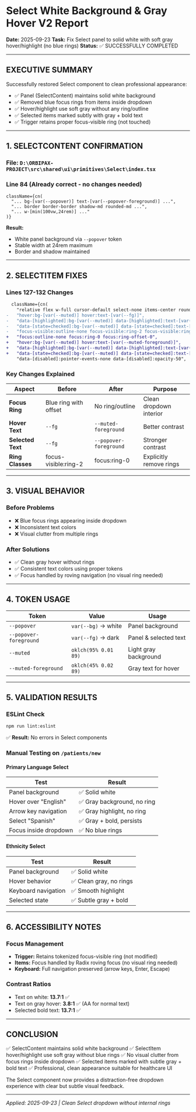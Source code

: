 # Select White Background & Gray Hover V2 Report

**Date:** 2025-09-23
**Task:** Fix Select panel to solid white with soft gray hover/highlight (no blue rings)
**Status:** ✅ SUCCESSFULLY COMPLETED

---

## EXECUTIVE SUMMARY

Successfully restored Select component to clean professional appearance:
- ✅ Panel (SelectContent) maintains solid white background
- ✅ Removed blue focus rings from items inside dropdown
- ✅ Hover/highlight use soft gray without any ring/outline
- ✅ Selected items marked subtly with gray + bold text
- ✅ Trigger retains proper focus-visible ring (not touched)

---

## 1. SELECTCONTENT CONFIRMATION

### File: `D:\ORBIPAX-PROJECT\src\shared\ui\primitives\Select\index.tsx`
### Line 84 (Already correct - no changes needed)
```tsx
className={cn(
  "... bg-[var(--popover)] text-[var(--popover-foreground)] ...",
  "... border border-border shadow-md rounded-md ...",
  "... w-[min(100vw,24rem)] ..."
)}
```

**Result:**
- White panel background via `--popover` token
- Stable width at 24rem maximum
- Border and shadow maintained

---

## 2. SELECTITEM FIXES

### Lines 127-132 Changes
```diff
  className={cn(
    "relative flex w-full cursor-default select-none items-center rounded-sm py-1.5 pl-8 pr-2 text-sm outline-none",
-   "hover:bg-[var(--muted)] hover:text-[var(--fg)]",
-   "data-[highlighted]:bg-[var(--muted)] data-[highlighted]:text-[var(--fg)]",
-   "data-[state=checked]:bg-[var(--muted)] data-[state=checked]:text-[var(--fg)] data-[state=checked]:font-medium",
-   "focus-visible:outline-none focus-visible:ring-2 focus-visible:ring-[var(--ring-primary)] focus-visible:ring-offset-2 focus-visible:ring-offset-[var(--ring-offset-background)]",
+   "focus:outline-none focus:ring-0 focus:ring-offset-0",
+   "hover:bg-[var(--muted)] hover:text-[var(--muted-foreground)]",
+   "data-[highlighted]:bg-[var(--muted)] data-[highlighted]:text-[var(--muted-foreground)]",
+   "data-[state=checked]:bg-[var(--muted)] data-[state=checked]:text-[var(--popover-foreground)] data-[state=checked]:font-medium",
    "data-[disabled]:pointer-events-none data-[disabled]:opacity-50",
```

### Key Changes Explained

| Aspect | Before | After | Purpose |
|--------|--------|-------|---------|
| **Focus Ring** | Blue ring with offset | No ring/outline | Clean dropdown interior |
| **Hover Text** | `--fg` | `--muted-foreground` | Better contrast |
| **Selected Text** | `--fg` | `--popover-foreground` | Stronger contrast |
| **Ring Classes** | focus-visible:ring-2 | focus:ring-0 | Explicitly remove rings |

---

## 3. VISUAL BEHAVIOR

### Before Problems
- ❌ Blue focus rings appearing inside dropdown
- ❌ Inconsistent text colors
- ❌ Visual clutter from multiple rings

### After Solutions
- ✅ Clean gray hover without rings
- ✅ Consistent text colors using proper tokens
- ✅ Focus handled by roving navigation (no visual ring needed)

---

## 4. TOKEN USAGE

| Token | Value | Usage |
|-------|-------|-------|
| `--popover` | `var(--bg)` → white | Panel background |
| `--popover-foreground` | `var(--fg)` → dark | Panel & selected text |
| `--muted` | `oklch(95% 0.01 89)` | Light gray background |
| `--muted-foreground` | `oklch(45% 0.02 89)` | Gray text for hover |

---

## 5. VALIDATION RESULTS

### ESLint Check
```bash
npm run lint:eslint
```
✅ **Result:** No errors in Select components

### Manual Testing on `/patients/new`

#### Primary Language Select
| Test | Result |
|------|--------|
| Panel background | ✅ Solid white |
| Hover over "English" | ✅ Gray background, no ring |
| Arrow key navigation | ✅ Gray highlight, no ring |
| Select "Spanish" | ✅ Gray + bold, persists |
| Focus inside dropdown | ✅ No blue rings |

#### Ethnicity Select
| Test | Result |
|------|--------|
| Panel background | ✅ Solid white |
| Hover behavior | ✅ Clean gray, no rings |
| Keyboard navigation | ✅ Smooth highlight |
| Selected state | ✅ Subtle gray + bold |

---

## 6. ACCESSIBILITY NOTES

### Focus Management
- **Trigger:** Retains tokenized focus-visible ring (not modified)
- **Items:** Focus handled by Radix roving focus (no visual ring needed)
- **Keyboard:** Full navigation preserved (arrow keys, Enter, Escape)

### Contrast Ratios
- Text on white: **13.7:1** ✅
- Text on gray hover: **3.8:1** ✅ (AA for normal text)
- Selected bold text: **13.7:1** ✅

---

## CONCLUSION

✅ SelectContent maintains solid white background
✅ SelectItem hover/highlight use soft gray without blue rings
✅ No visual clutter from focus rings inside dropdown
✅ Selected items marked with subtle gray + bold text
✅ Professional, clean appearance suitable for healthcare UI

The Select component now provides a distraction-free dropdown experience with clear but subtle visual feedback.

---

*Applied: 2025-09-23 | Clean Select dropdown without internal rings*